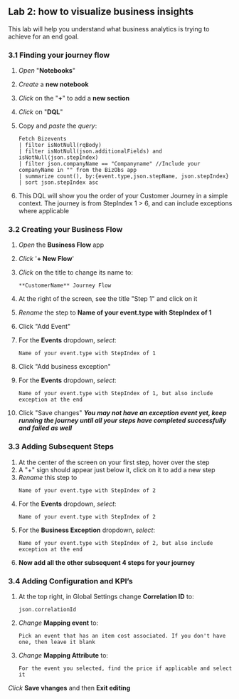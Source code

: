 ## Lab 2: how to visualize business insights

This lab will help you understand what business analytics is trying to achieve for an end goal.

### 3.1 Finding your journey flow

1.	*Open* "**Notebooks**"
1.	*Create* a **new notebook**
1.	*Click* on the "**+**" to add a **new section**
1.	*Click* on "**DQL**"
1.	Copy and *paste* the *query*:

      ```
      Fetch Bizevents
      | filter isNotNull(rqBody)
      | filter isNotNull(json.additionalFields) and isNotNull(json.stepIndex)
      | filter json.companyName == "Companyname" //Include your companyName in "" from the BizObs app
      | summarize count(), by:{event.type,json.stepName, json.stepIndex}
      | sort json.stepIndex asc
      ```

1. This DQL will show you the order of your Customer Journey in a simple context. The journey is from StepIndex 1 > 6, and can include exceptions where applicable

### 3.2 Creating your Business Flow
1. *Open* the **Business Flow** app
1. *Click* '**+ New Flow**'
1. *Click* on the title to change its name to:
      ```
      **CustomerName** Journey Flow
      ```
1. At the right of the screen, see the title "Step 1" and click on it
1. *Rename* the step to **Name of your event.type with StepIndex of 1**
      
1. Click "Add Event"
1. For the **Events** dropdown, *select*:
      ```
      Name of your event.type with StepIndex of 1
      ```
1. Click "Add business exception"
1. For the **Events** dropdown, *select*:
      ```
      Name of your event.type with StepIndex of 1, but also include exception at the end
      ```
1. Click "Save changes"
***You may not have an exception event yet, keep running the journey until all your steps have completed successfully and failed as well***


### 3.3 Adding Subsequent Steps
1. At the center of the screen on your first step, hover over the step
1. A "+" sign should appear just below it, click on it to add a new step
1.	*Rename* this step to
      ```
      Name of your event.type with StepIndex of 2
      ```
1.	For the **Events** dropdown, *select*:
      ```
      Name of your event.type with StepIndex of 2
      ```
1.	For the **Business Exception** dropdown, *select*:
      ```
      Name of your event.type with StepIndex of 2, but also include exception at the end
      ```
1. **Now add all the other subsequent 4 steps for your journey**


### 3.4 Adding Configuration and KPI’s
1.	At the top right, in Global Settings change **Correlation ID** to:
      ```
      json.correlationId
      ```
3.	*Change* **Mapping event** to:
      ```
      Pick an event that has an item cost associated. If you don't have one, then leave it blank
      ```
4.	*Change* **Mapping Attribute** to:
      ```
      For the event you selected, find the price if applicable and select it
      ```

*Click* **Save vhanges** and then **Exit editing**
